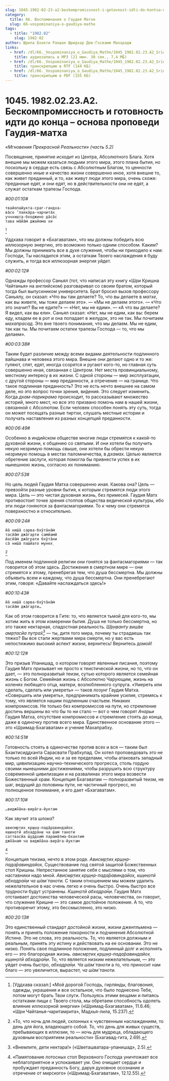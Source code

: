 ```yaml
---
slug: 1045-1982-02-23-a2-beskompromissnost-i-gotovnost-idti-do-kontsa-osnova-propovedi-gaudiya-matha
category:
  title: 66. Воспоминания о Гаудия Матхе
  slug: 66-vospominaniya-o-gaudiya-mathe
tags:
  - title: "1982.02"
    slug: 1982-02
author: Шрила Бхакти Ракшак Шридхар Дев-Госвами Махарадж
links:
  - href: /dl/66._Vospominaniya_o_Gaudiya_Mathe/1045_1982.02.23.A2_SridharMj_Beskompromissnost_i_gotovnost_idti_do_konca--osnova_propovedi_Gaudiya-matha.mp3
    title: аудиозапись в MP3 (21 мин. 30 сек., 7,4 МБ)
  - href: /dl/66._Vospominaniya_o_Gaudiya_Mathe/1045_1982.02.23.A2_SridharMj_Beskompromissnost_i_gotovnost_idti_do_konca--osnova_propovedi_Gaudiya-matha.rtf
    title: транскрипцию в RTF (144 КБ)
  - href: /dl/66._Vospominaniya_o_Gaudiya_Mathe/1045_1982.02.23.A2_SridharMj_Beskompromissnost_i_gotovnost_idti_do_konca--osnova_propovedi_Gaudiya-matha.pdf
    title: транскрипцию в PDF (155 КБ)
---
```


# 1045. 1982.02.23.A2. Бескомпромиссность и готовность идти до конца – основа проповеди Гаудия-матха

*«Мгновения Прекрасной Реальности» (часть 5.2)*

Посвящение, принятие исходит из Центра, Абсолютного Блага. Хотя внешне мы можем казаться людьми этого мира, этого плана бытия, но поскольку в сердце есть связь с Абсолютным Благом, то ценности совершенно иные и качество жизни совершенно иное, хотя внешне то, как живет преданный, и то, как живут люди этого мира, очень схоже: преданные едят, и они едят, но в действительности они не едят, а служат остаткам трапезы Господа.

*#00:01:10#*

    твайопайукта-сраг-гандха-
    ва̄со ’лан̇ка̄ра-чарчита̄х̣
    уччхиш̣т̣а-бходжино да̄са̄с
    тава ма̄йа̄м̇ джайема хи
[^_ftn1]

Уддхава говорит в «Бхагаватам», что мы должны победить всю иллюзорную энергию, это возможно только одним способом. Каким? Мы должны принимать все в духе служения, чтобы ни приходило к нам: Господи, Ты насладился этим, а остаткам Твоего наслаждения я буду служить, и тогда вся иллюзорная энергия уйдет.

*#00:02:12#*

Однажды профессор Саньял (тот, что написал эту книгу «Шри Кришна Чайтанья» на английском) разговаривал со своим братом, который тогда был выпускником университета. Брат бросил вызов профессору Саньялу, он сказал: «Что вы там делаете? То, что вы делаете в *матхе*, как вы живете, мы тоже делаем это». — «Мы не делаем этого». — «Что это значит? Вы не едите?» — «Нет, мы не едим». — «А что вы делаете? Я видел, как вы ели». Саньял сказал: «Нет, мы не едим, как вы: берем еду, кладем ее в рот и она попадает в желудок, это не так. Мы почитаем *махапрасад*. Это вне твоего понимания, что мы делаем. Мы не едим, так как ты. Мы почитаем остатки трапезы Господа — то, что мы делаем».

*#00:03:38#*

Таким будет различие между всеми видами деятельности подлинного вайшнава и человека этого мира. Внешне они делают одно и то же: гуляют, спят, едят, иногда ссорятся и ругают кого-то, но главная суть совершенно иная, связанная с Центром. Нет места провинциальному, местному интересу в их жизни. С одной стороны — мир эксплуатации, с другой стороны — мир преданности, а отречение — на границе. Что такое подлинная преданность? Это не есть нечто внешнее на самом деле, но это вопрос точки зрения, ви́дения. Это следует изменить. Когда *дхам-парикрама* происходит, то рассказывают множество историй, много мест, но все это призвано помочь нам в нашей жизни, связанной с Абсолютом. Если человек способен понять эту суть, тогда он может посещать разные *тиртхи*, слушать местные истории и получать наставления из разных концепций преданности.

*#00:06:49#*

Особенно в индийском обществе многие люди стремятся к какой-то духовной жизни, к общению со святыми. И они хотели бы получить некую незримую помощь свыше, они хотели бы обрести некую незримую помощь в местах паломничества, в *дхамах.* Целью является обретение заслуги, которая помогла бы привнести успех в их нынешнюю жизнь, согласно их пониманию.

*#00:07:53#*

Но цель людей Гаудия Матха совершенно иная. Какова она? Цель — превзойти разные уровни бытия, к которым стремятся люди этого мира. Цель — это чистая духовная жизнь, без примесей. Гаудия Матх противостоит точке зрения столпов общества ведической культуры, ибо эти люди гоняются за фантасмагориями. То к чему они стремятся поверхностно и относительно.

*#00:09:24#*

    йа̄ ниш́а̄ сарва-бхӯта̄на̄м̇
    тасйа̄м̇ джа̄гарти сам̇йамӣ
    йасйа̄м̇ джа̄грати бхӯта̄ни
    са̄ ниш́а̄ паш́йато мунех̣
[^_ftn2]

Под именем подлинной религии они гонятся за фантасмагориями — так говорится об этом здесь. Достижения в смертном мире — они стремятся к этому, пренебрегая тем, что душа бессмертна. Мы должны объявить всем и каждому, что душа бессмертна. Они пренебрегают этим, говоря: «Давайте наслаждаться здесь!»

*#00:10:43#*

    йа̄ ниш́а̄ сарва-бхӯта̄на̄м̇
    тасйа̄м̇ джа̄гарти…

Как об этом говорится в Гите: то, что является тьмой для кого-то, мы хотим жить в этом измерении бытия. Душа не только бессмертна, но это также нектарная, сладостная реальность. *Ш́р̣н̣ванту виш́ве амр̣тасйа путра̄х̣*[^_ftn3] — ты, дитя того мира, почему ты страдаешь так тяжко? Вы все стали жертвами мира смерти, но у вас есть непостижимо высокий аспект жизни, вернитесь! Вернитесь домой!

*#00:12:12#*

Это призыв Упанишад, о котором говорят явленные писания, поэтому Гаудия Матх призывает не просто к теистической жизни, но то, что он дает, — это полноразвитый теизм, сутью которого является семейная жизнь с Богом. Семейная жизнь с Абсолютно Чарующим, жизнь на коленях любящего отца, матери, возлюбленного супруга. «Умереть или сделать, сделать или умереть» — таков лозунг Гаудия Матха. «Совершить или умереть», предпринимать крайние усилия, стремясь к тому, что является нашим подлинным счастьем. Никаких компромиссов. Не только без компромиссов на пути, но стремление достичь вершины во что бы то ни стало — вот о чем говорят *Ачарьи* Гаудия Матха, отсутствие компромиссов и стремление стоять до конца, даже в одиночку против всего мира. Единственное основание этого — это «Шримад-Бхагаватам» и учение Махапрабху.

*#00:14:51#*

Готовность стоять в одиночестве против всех и вся — таким был Бхактисиддханта Сарасвати Прабхупад. Он хотел проповедовать это не только по всей Индии, но и за ее пределами, чтобы атаковать западный мир, цивилизацию научно-технического прогресса, столь гордую своими нынешними достижениями, чтобы разрушить всю структуру современной цивилизации и на развалинах этого мира возвести Божественный храм. Концепция Бхагаватам — полноразвитый теизм, не шаг, ведущий до половины пути, не частичный прогресс, но полноценное понимание, и его дает «Бхагаватам».

*#00:17:10#*

    …виджн̃а̄на-вира̄га-йуктам

Как звучит эта *шлока*?

    ависмр̣тих̣ кр̣ш̣н̣а-пада̄равиндайох̣
    кш̣ин̣отй абхадра̄н̣и ча ш́ам̇ таноти
    саттвасйа ш́уддхим̇ парама̄тма-бхактим̇
    джн̃а̄нам̇ ча виджн̃а̄на-вира̄га-йуктам
[^_ftn4]

Концепция теизма, нечто в этом роде. *Ависмр̣тих̣ кр̣ш̣н̣а-пада̄равиндайох̣*. Существование под святой защитой Божественных стоп Кришны. Непрестанное занятие себя с мыслями о том, что наставники надо мной. *Ависмр̣тих̣ кр̣ш̣н̣а-пада̄равиндайох̣, кш̣ин̣отй абхадра̄н̣и ча ш́ам̇ таноти.* С таким отношением мы можем удалить нежелательное в нас очень легко и очень быстро. Очень быстро все трудности будут устранены. *Кш̣ин̣отй абхадра̄н̣и*. Гаудия Матх отстаивает достоинства человеческой расы, человечества, он говорит, что служение Кришне — это самое достойное положение. А то, что противоречит этому, это бессмысленно, это низко.

*#00:20:13#*

Это единственный стандарт достойной жизни, жизни джентльмена — понять и принять положение покорности и подчинения Абсолютной Истине. Это не слова, это реальность. То, что является должным и реальным, принять эту истину и действовать на ее основании. Это не низко. Понять свое подлинное положение, подлинный долг и исполнять его — это благородная жизнь. *ависмр̣тих̣ кр̣ш̣н̣а-пада̄равиндайох̣ кш̣ин̣отй абхадра̄н̣и*. То, что является низким нежелательным, — это уйдет очень быстро, *абхадра̄н̣и. Ча ш́ам̇ таноти* а то, что приносит нам благо — это увеличится, вырастет, *ча ш́ам̇ таноти.*



[^_ftn1]: [Уддхава сказал:] «Мой дорогой Господь, гирлянды, благовония, одежды, украшения и все остальное, что было поднесено Тебе, потом могут брать Твои слуги. Пользуясь этими вещами и питаясь остатками пищи с Твоего стола, мы обретаем способность одолеть влияние иллюзорной энергии» («Шримад-Бхагаватам», 11.6.46; «Шри Чайтанья-чаритамрита», Мадхья-лила, 15.237).

[^_ftn2]: «То, что ночь для людей, склонных к чувственным наслаждениям, то день для йога, владеющего собой. То, что день для живых существ, пребывающих в иллюзии, то — ночь для мудреца, обладающего духовным восприятием реальности» (Бхагавад-гита, 2.69).

[^_ftn3]: «Внемлите, дети нектара!» («Шветашватара-упанишад», 2.5).

[^_ftn4]: «Памятование лотосных стоп Верховного Господа уничтожает все неблагоприятное и успокаивает ум. Оно очищает сердце и пробуждает преданность Богу, даруя духовное осознание и отречение от мирского» («Шримад-Бхагаватам», 12.12.55).

